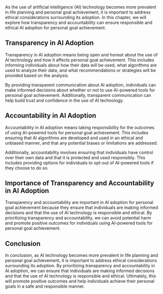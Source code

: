 
As the use of artificial intelligence (AI) technology becomes more prevalent in life planning and personal goal achievement, it is important to address ethical considerations surrounding its adoption. In this chapter, we will explore how transparency and accountability can ensure responsible and ethical AI adoption for personal goal achievement.

Transparency in AI Adoption
---------------------------

Transparency in AI adoption means being open and honest about the use of AI technology and how it affects personal goal achievement. This includes informing individuals about how their data will be used, what algorithms are used to analyze their data, and what recommendations or strategies will be provided based on the analysis.

By providing transparent communication about AI adoption, individuals can make informed decisions about whether or not to use AI-powered tools for personal goal achievement. Additionally, transparent communication can help build trust and confidence in the use of AI technology.

Accountability in AI Adoption
-----------------------------

Accountability in AI adoption means taking responsibility for the outcomes of using AI-powered tools for personal goal achievement. This includes ensuring that AI algorithms are developed and used in an ethical and unbiased manner, and that any potential biases or limitations are addressed.

Additionally, accountability involves ensuring that individuals have control over their own data and that it is protected and used responsibly. This includes providing options for individuals to opt-out of AI-powered tools if they choose to do so.

Importance of Transparency and Accountability in AI Adoption
------------------------------------------------------------

Transparency and accountability are important in AI adoption for personal goal achievement because they ensure that individuals are making informed decisions and that the use of AI technology is responsible and ethical. By prioritizing transparency and accountability, we can avoid potential harm and promote positive outcomes for individuals using AI-powered tools for personal goal achievement.

Conclusion
----------

In conclusion, as AI technology becomes more prevalent in life planning and personal goal achievement, it is important to address ethical considerations surrounding its adoption. By prioritizing transparency and accountability in AI adoption, we can ensure that individuals are making informed decisions and that the use of AI technology is responsible and ethical. Ultimately, this will promote positive outcomes and help individuals achieve their personal goals in a safe and responsible manner.
